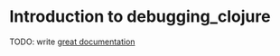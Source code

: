 # Introduction to debugging_clojure

TODO: write [great documentation](http://jacobian.org/writing/what-to-write/)
